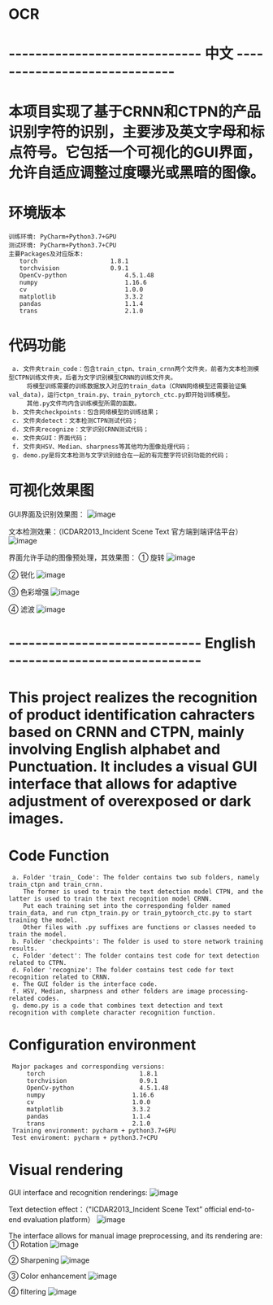 # OCR
# ----------------------------- 中文 -----------------------------
# 本项目实现了基于CRNN和CTPN的产品识别字符的识别，主要涉及英文字母和标点符号。它包括一个可视化的GUI界面，允许自适应调整过度曝光或黑暗的图像。

# 环境版本
    训练环境: PyCharm+Python3.7+GPU
    测试环境: PyCharm+Python3.7+CPU
    主要Packages及对应版本:
       torch       	            1.8.1
       torchvision	            0.9.1
       OpenCv-python           	    4.5.1.48
       numpy	                    1.16.6
       cv                           1.0.0
       matplotlib                   3.3.2
       pandas                       1.1.4
       trans                        2.1.0

# 代码功能
     a. 文件夹train_code：包含train_ctpn、train_crnn两个文件夹，前者为文本检测模型CTPN训练文件夹，后者为文字识别模型CRNN的训练文件夹。
         将模型训练需要的训练数据放入对应的train_data（CRNN网络模型还需要验证集val_data)，运行ctpn_train.py、train_pytorch_ctc.py即开始训练模型。
         其他.py文件均内含训练模型所需的函数。
     b. 文件夹checkpoints：包含网络模型的训练结果；
     c. 文件夹detect：文本检测CTPN测试代码；
     d. 文件夹recognize：文字识别CRNN测试代码；
     e. 文件夹GUI：界面代码；
     f. 文件夹HSV、Median、sharpness等其他均为图像处理代码；
     g. demo.py是将文本检测与文字识别结合在一起的有完整字符识别功能的代码；

# 可视化效果图
GUI界面及识别效果图：
![image](https://github.com/ZoeEsther/OCR/assets/119051069/0e3563e7-abfd-4798-aecc-a2aaeb78cb23)

文本检测效果：（ICDAR2013_Incident Scene Text 官方端到端评估平台）
![image](https://github.com/ZoeEsther/OCR/assets/119051069/d6ef03ae-4a1a-4604-ab91-f09553999f88)

界面允许手动的图像预处理，其效果图：
① 旋转 
![image](https://github.com/ZoeEsther/OCR/assets/119051069/6cbcea72-f8d1-4ea6-a997-f3e39486c7be)

② 锐化
![image](https://github.com/ZoeEsther/OCR/assets/119051069/1a294b50-d26f-48d8-b2a8-fbaa81e2d52b)

③ 色彩增强
![image](https://github.com/ZoeEsther/OCR/assets/119051069/e440497a-0fec-4cc2-ba14-e4dd09e244a5)

④ 滤波
![image](https://github.com/ZoeEsther/OCR/assets/119051069/243d1970-2888-428e-8f49-66ef6c7277a9)


# ----------------------------- English -----------------------------
# This project realizes the recognition of product identification cahracters based on CRNN and CTPN, mainly involving English alphabet and Punctuation. It includes a visual GUI interface that allows for adaptive adjustment of overexposed or dark images.

# Code Function
     a. Folder 'train_ Code': The folder contains two sub folders, namely train_ctpn and train_crnn. 
        The former is used to train the text detection model CTPN, and the latter is used to train the text recognition model CRNN.
        Put each training set into the corresponding folder named train_data, and run ctpn_train.py or train_pytoorch_ctc.py to start training the model.
        Other files with .py suffixes are functions or classes needed to train the model.
     b. Folder 'checkpoints': The folder is used to store network training results.
     c. Folder 'detect': The folder contains test code for text detection related to CTPN.
     d. Folder 'recognize': The folder contains test code for text recognition related to CRNN.
     e. The GUI folder is the interface code.
     f. HSV, Median, sharpness and other folders are image processing-related codes.
     g. demo.py is a code that combines text detection and text recognition with complete character recognition function.

# Configuration environment
     Major packages and corresponding versions:
         torch       	                1.8.1
         torchvision	                0.9.1
         OpenCv-python           	    4.5.1.48
         numpy	                      1.16.6
         cv                           1.0.0
         matplotlib                   3.3.2
         pandas                       1.1.4
         trans                        2.1.0
     Training environment: pycharm + python3.7+GPU
     Test enviroment: pycharm + python3.7+CPU


# Visual rendering 
GUI interface and recognition renderings:
![image](https://github.com/ZoeEsther/OCR/assets/119051069/0e3563e7-abfd-4798-aecc-a2aaeb78cb23)

Text detection effect：（"ICDAR2013_Incident Scene Text” official end-to-end evaluation platform）
![image](https://github.com/ZoeEsther/OCR/assets/119051069/d6ef03ae-4a1a-4604-ab91-f09553999f88)

The interface allows for manual image preprocessing, and its rendering are:
① Rotation
![image](https://github.com/ZoeEsther/OCR/assets/119051069/6cbcea72-f8d1-4ea6-a997-f3e39486c7be)

② Sharpening
![image](https://github.com/ZoeEsther/OCR/assets/119051069/1a294b50-d26f-48d8-b2a8-fbaa81e2d52b)

③ Color enhancement
![image](https://github.com/ZoeEsther/OCR/assets/119051069/e440497a-0fec-4cc2-ba14-e4dd09e244a5)

④ filtering
![image](https://github.com/ZoeEsther/OCR/assets/119051069/243d1970-2888-428e-8f49-66ef6c7277a9)



